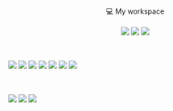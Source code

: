 
  <p align='center'>
  💻 My workspace<br/><br/>
  <img src="https://img.shields.io/badge/Flask-000000?style=for-the-badge&logo=flask&logoColor=white">
  <img src="https://img.shields.io/badge/Qt-41CD52?style=for-the-badge&logo=qt&logoColor=white">
  <img src="https://img.shields.io/badge/Flutter-02569B?style=for-the-badge&logo=flutter&logoColor=white">
  
   <br/><br/> 
  <img src="https://img.shields.io/badge/Python-FFD43B?style=for-the-badge&logo=python&logoColor=blue">
  <img src="https://img.shields.io/badge/CSS3-1572B6?style=for-the-badge&logo=css3&logoColor=white">
  <img src="https://img.shields.io/badge/JavaScript-323330?style=for-the-badge&logo=javascript&logoColor=F7DF1E">
  <img src ="https://img.shields.io/badge/HTML5-E34F26?style=for-the-badge&logo=html5&logoColor=white">
  <img src ="https://img.shields.io/badge/C%23-239120?style=for-the-badge&logo=c-sharp&logoColor=white">
  <img src ="https://img.shields.io/badge/C%2B%2B-00599C?style=for-the-badge&logo=c%2B%2B&logoColor=white">
  <img src ="https://img.shields.io/badge/Dart-0175C2?style=for-the-badge&logo=dart&logoColor=white"> 

   <br/><br/> 
  <img src ="https://img.shields.io/badge/MySQL-005C84?style=for-the-badge&logo=mysql&logoColor=white">
  <img src ="https://img.shields.io/badge/MongoDB-4EA94B?style=for-the-badge&logo=mongodb&logoColor=white">
  <img src ="https://img.shields.io/badge/PostgreSQL-316192?style=for-the-badge&logo=postgresql&logoColor=white">

</p>
